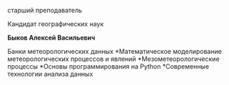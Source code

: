 старший преподаватель

Кандидат географических наук

**Быков Алексей Васильевич**

Банки метеорологических данных
	*Математическое моделирование метеорологических процессов и явлений
	*Мезометеорологические процессы
	*Основы программирования на Python
	*Современные технологии анализа данных